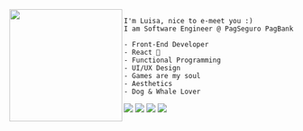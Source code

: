 <img align="left" height="200" src="https://64.media.tumblr.com/ed8745b30c1a1d7eb1935017c94d8dbf/tumblr_n9i8foLj941qc2xm1o1_500.gifv"/>

    I'm Luisa, nice to e-meet you :)
    I am Software Engineer @ PagSeguro PagBank
    
    - Front-End Developer
    - React 💜
    - Functional Programming
    - UI/UX Design
    - Games are my soul
    - Aesthetics 
    - Dog & Whale Lover 


[<img src="https://img.shields.io/badge/Hashnode-2962FF?style=for-the-badge&logo=hashnode&logoColor=white" />](luisarbezerra.com) [<img src = "https://img.shields.io/badge/Gmail-D14836?style=for-the-badge&logo=gmail&logoColor=white">](luisarbezerra@gmail.com) [<img src="https://img.shields.io/badge/linkedin-%230077B5.svg?&style=for-the-badge&logo=linkedin&logoColor=white" />](https://www.linkedin.com/in/luisarbezerra/) [<img src = "https://img.shields.io/badge/instagram-%23E4405F.svg?&style=for-the-badge&logo=instagram&logoColor=white">](https://www.instagram.com/luisarbezerra/) 
